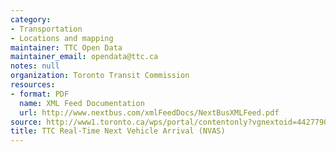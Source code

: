 ```yaml
---
category:
- Transportation
- Locations and mapping
maintainer: TTC Open Data
maintainer_email: opendata@ttc.ca
notes: null
organization: Toronto Transit Commission
resources:
- format: PDF
  name: XML Feed Documentation
  url: http://www.nextbus.com/xmlFeedDocs/NextBusXMLFeed.pdf
source: http://www1.toronto.ca/wps/portal/contentonly?vgnextoid=4427790e6f21d210VgnVCM1000003dd60f89RCRD&vgnextchannel=1a66e03bb8d1e310VgnVCM10000071d60f89RCRD
title: TTC Real-Time Next Vehicle Arrival (NVAS)
---
```

